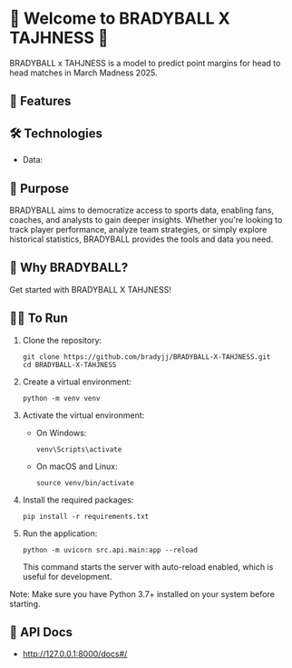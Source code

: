 # 🏀 Welcome to BRADYBALL X TAJHNESS 🏀

BRADYBALL x TAHJNESS is a model to predict point margins for head to head matches in March Madness 2025.

## 🚀 Features

## 🛠️ Technologies

- Data:

## 🎯 Purpose

BRADYBALL aims to democratize access to sports data, enabling fans, coaches, and analysts to gain deeper insights. Whether you're looking to track player performance, analyze team strategies, or simply explore historical statistics, BRADYBALL provides the tools and data you need.

## 🌟 Why BRADYBALL?

Get started with BRADYBALL X TAHJNESS!

## 🏃‍♂️ To Run

1. Clone the repository:
   ```
   git clone https://github.com/bradyjj/BRADYBALL-X-TAHJNESS.git
   cd BRADYBALL-X-TAHJNESS
   ```

2. Create a virtual environment:
   ```
   python -m venv venv
   ```

3. Activate the virtual environment:
   - On Windows:
     ```
     venv\Scripts\activate
     ```
   - On macOS and Linux:
     ```
     source venv/bin/activate
     ```

4. Install the required packages:
   ```
   pip install -r requirements.txt
   ```

5. Run the application:
   ```
   python -m uvicorn src.api.main:app --reload
   ```

   This command starts the server with auto-reload enabled, which is useful for development.

Note: Make sure you have Python 3.7+ installed on your system before starting.

## 📃 API Docs

- http://127.0.0.1:8000/docs#/
